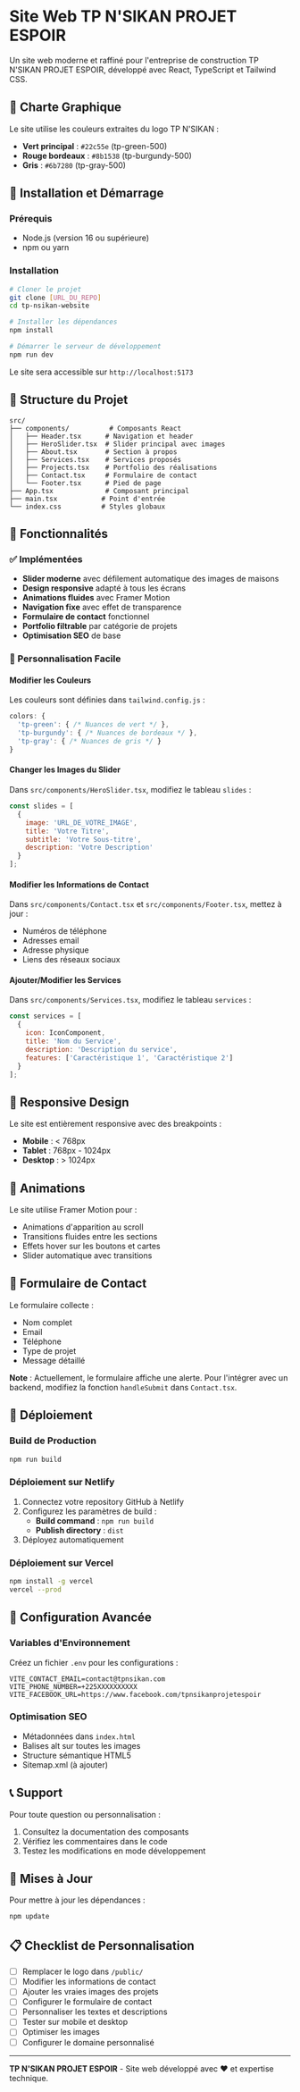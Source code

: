 # Site Web TP N'SIKAN PROJET ESPOIR

Un site web moderne et raffiné pour l'entreprise de construction TP N'SIKAN PROJET ESPOIR, développé avec React, TypeScript et Tailwind CSS.

## 🎨 Charte Graphique

Le site utilise les couleurs extraites du logo TP N'SIKAN :
- **Vert principal** : `#22c55e` (tp-green-500)
- **Rouge bordeaux** : `#8b1538` (tp-burgundy-500)  
- **Gris** : `#6b7280` (tp-gray-500)

## 🚀 Installation et Démarrage

### Prérequis
- Node.js (version 16 ou supérieure)
- npm ou yarn

### Installation
```bash
# Cloner le projet
git clone [URL_DU_REPO]
cd tp-nsikan-website

# Installer les dépendances
npm install

# Démarrer le serveur de développement
npm run dev
```

Le site sera accessible sur `http://localhost:5173`

## 📁 Structure du Projet

```
src/
├── components/          # Composants React
│   ├── Header.tsx      # Navigation et header
│   ├── HeroSlider.tsx  # Slider principal avec images
│   ├── About.tsx       # Section à propos
│   ├── Services.tsx    # Services proposés
│   ├── Projects.tsx    # Portfolio des réalisations
│   ├── Contact.tsx     # Formulaire de contact
│   └── Footer.tsx      # Pied de page
├── App.tsx             # Composant principal
├── main.tsx           # Point d'entrée
└── index.css          # Styles globaux
```

## 🎯 Fonctionnalités

### ✅ Implémentées
- **Slider moderne** avec défilement automatique des images de maisons
- **Design responsive** adapté à tous les écrans
- **Animations fluides** avec Framer Motion
- **Navigation fixe** avec effet de transparence
- **Formulaire de contact** fonctionnel
- **Portfolio filtrable** par catégorie de projets
- **Optimisation SEO** de base

### 🔧 Personnalisation Facile

#### Modifier les Couleurs
Les couleurs sont définies dans `tailwind.config.js` :
```javascript
colors: {
  'tp-green': { /* Nuances de vert */ },
  'tp-burgundy': { /* Nuances de bordeaux */ },
  'tp-gray': { /* Nuances de gris */ }
}
```

#### Changer les Images du Slider
Dans `src/components/HeroSlider.tsx`, modifiez le tableau `slides` :
```javascript
const slides = [
  {
    image: 'URL_DE_VOTRE_IMAGE',
    title: 'Votre Titre',
    subtitle: 'Votre Sous-titre',
    description: 'Votre Description'
  }
];
```

#### Modifier les Informations de Contact
Dans `src/components/Contact.tsx` et `src/components/Footer.tsx`, mettez à jour :
- Numéros de téléphone
- Adresses email
- Adresse physique
- Liens des réseaux sociaux

#### Ajouter/Modifier les Services
Dans `src/components/Services.tsx`, modifiez le tableau `services` :
```javascript
const services = [
  {
    icon: IconComponent,
    title: 'Nom du Service',
    description: 'Description du service',
    features: ['Caractéristique 1', 'Caractéristique 2']
  }
];
```

## 📱 Responsive Design

Le site est entièrement responsive avec des breakpoints :
- **Mobile** : < 768px
- **Tablet** : 768px - 1024px  
- **Desktop** : > 1024px

## 🎨 Animations

Le site utilise Framer Motion pour :
- Animations d'apparition au scroll
- Transitions fluides entre les sections
- Effets hover sur les boutons et cartes
- Slider automatique avec transitions

## 📧 Formulaire de Contact

Le formulaire collecte :
- Nom complet
- Email
- Téléphone
- Type de projet
- Message détaillé

**Note** : Actuellement, le formulaire affiche une alerte. Pour l'intégrer avec un backend, modifiez la fonction `handleSubmit` dans `Contact.tsx`.

## 🚀 Déploiement

### Build de Production
```bash
npm run build
```

### Déploiement sur Netlify
1. Connectez votre repository GitHub à Netlify
2. Configurez les paramètres de build :
   - **Build command** : `npm run build`
   - **Publish directory** : `dist`
3. Déployez automatiquement

### Déploiement sur Vercel
```bash
npm install -g vercel
vercel --prod
```

## 🔧 Configuration Avancée

### Variables d'Environnement
Créez un fichier `.env` pour les configurations :
```env
VITE_CONTACT_EMAIL=contact@tpnsikan.com
VITE_PHONE_NUMBER=+225XXXXXXXXXX
VITE_FACEBOOK_URL=https://www.facebook.com/tpnsikanprojetespoir
```

### Optimisation SEO
- Métadonnées dans `index.html`
- Balises alt sur toutes les images
- Structure sémantique HTML5
- Sitemap.xml (à ajouter)

## 📞 Support

Pour toute question ou personnalisation :
1. Consultez la documentation des composants
2. Vérifiez les commentaires dans le code
3. Testez les modifications en mode développement

## 🔄 Mises à Jour

Pour mettre à jour les dépendances :
```bash
npm update
```

## 📋 Checklist de Personnalisation

- [ ] Remplacer le logo dans `/public/`
- [ ] Modifier les informations de contact
- [ ] Ajouter les vraies images des projets
- [ ] Configurer le formulaire de contact
- [ ] Personnaliser les textes et descriptions
- [ ] Tester sur mobile et desktop
- [ ] Optimiser les images
- [ ] Configurer le domaine personnalisé

---

**TP N'SIKAN PROJET ESPOIR** - Site web développé avec ❤️ et expertise technique.